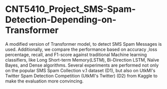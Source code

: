 # CNT5410_Project_SMS-Spam-Detection-Depending-on-Transformer
A modified version of Transformer model, to detect SMS Spam Messages is used. Additionally, we compare the performance based on accuracy ,loss percentage, recall, and F1-score against traditional Machine learning classifiers, like Long Short-term Memory(LSTM), Bi-Direction LSTM, Naïve Bayes, and Dense algorithms. Several experiments are performed not only on the popular SMS Spam Collection v.1 dataset (D1), but also on UtkMl's Twitter Spam Detection Competition (UtkMl's Twitter) (D2) from Kaggle to make the evaluation more convincing.
